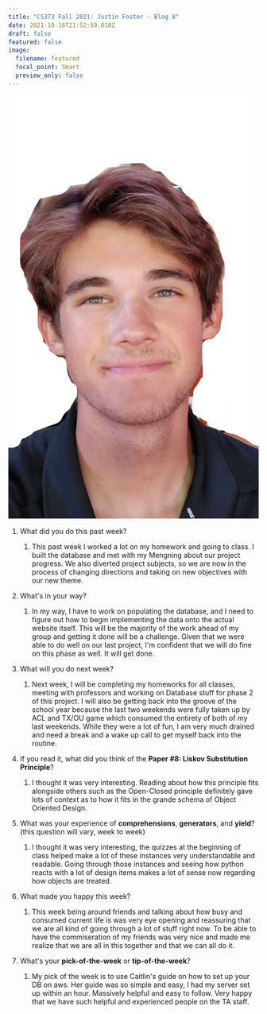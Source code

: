 ```yaml
---
title: "CS373 Fall 2021: Justin Foster - Blog 8"
date: 2021-10-16T21:52:59.010Z
draft: false
featured: false
image:
  filename: featured
  focal_point: Smart
  preview_only: false
---
```

![](selfie-2-_li.jpg)



<!--StartFragment-->

1. What did you do this past week?

   1. This past week I worked a lot on my homework and going to class. I built the database and met with my Mengning about our project progress. We also diverted project subjects, so we are now in the process of changing directions and taking on new objectives with our new theme. 
2. What's in your way?

   1. In my way, I have to work on populating the database, and I need to figure out how to begin implementing the data onto the actual website itself. This will be the majority of the work ahead of my group and getting it done will be a challenge. Given that we were able to do well on our last project, I'm confident that we will do fine on this phase as well. It will get done.
3. What will you do next week?

   1. Next week, I will be completing my homeworks for all classes, meeting with professors and working on Database stuff for phase 2 of this project. I will also be getting back into the groove of the school year because the last two weekends were fully taken up by ACL and TX/OU game which consumed the entirety of both of my last weekends. While they were a lot of fun, I am very much drained and need a break and a wake up call to get myself back into the routine.
4. If you read it, what did you think of the **Paper #8: Liskov Substitution Principle**?

   1. I thought it was very interesting. Reading about how this principle fits alongside others such as the Open-Closed principle definitely gave lots of context as to how it fits in the grande schema of Object Oriented Design.
5. What was your experience of **comprehensions**, **generators**, and **yield**? (this question will vary, week to week)

   1. I thought it was very interesting, the quizzes at the beginning of class helped make a lot of these instances very understandable and readable. Going through those instances and seeing how python reacts with a lot of design items makes a lot of sense now regarding how objects are treated.
6. What made you happy this week?

   1. This week being around friends and talking about how busy and consumed current life is was very eye opening and reassuring that we are all kind of going through a lot of stuff right now. To be able to have the commiseration of my friends was very nice and made me realize that we are all in this together and that we can all do it. 
7. What's your **pick-of-the-week** or **tip-of-the-week**?

   1. My pick of the week is to use Caitlin's guide on how to set up your DB on aws. Her guide was so simple and easy, I had my server set up within an hour. Massively helpful and easy to follow. Very happy that we have such helpful and experienced people on the TA staff.

<!--EndFragment-->